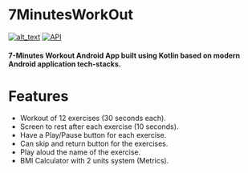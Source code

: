 # 7MinutesWorkOut
[![_alt_text_](https://img.shields.io/badge/kotlin-1.8.20-7F52FF?style-for-the-badge&logo=kotlin)](https://kotlinlang.org/)
[![API](https://img.shields.io/badge/API-31%2B-brightgreen.svg?style=flat)](https://android-arsenal.com/api?level=31)
#### 7-Minutes Workout Android App built using Kotlin based on modern Android application tech-stacks.

# Features
- Workout of 12 exercises (30 seconds each).
- Screen to rest after each exercise (10 seconds).
- Have a Play/Pause button for each exercise.
- Can skip and return button for the exercises.
- Play aloud the name of the exercise.
- BMI Calculator with 2 units system (Metrics).



